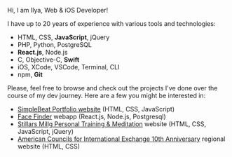 Hi, I am Ilya, Web & iOS Developer!

I have up to 20 years of experience with various tools and technologies:
 - HTML, CSS, **JavaScript**, jQuery
 - PHP, Python, PostgreSQL
 - **React.js**, Node.js
 - C, Objective-C, **Swift**
 - iOS, XCode, VSCode, Terminal, CLI
 - npm, **Git**

Please, feel free to browse and check out the projects I've done over the course of my dev journey. Here are a few you might be interested in:

 + [SimpleBeat Portfolio website](https://simplebeat.github.io/SimpleBeat/) (HTML, CSS, JavaScript)
 + [Face Finder](https://faces-network.herokuapp.com) webapp (React.js, Node.js, Postgresql)
 + [Stillars Millg Personal Training & Meditation](http://stillars.moscow) website (HTML, CSS, JavaScript, jQuery)
 + [American Councils for International Exchange 10th Anniversary](https://simplebeat.github.io/2001-FLEX/) regional website (HTML, CSS)